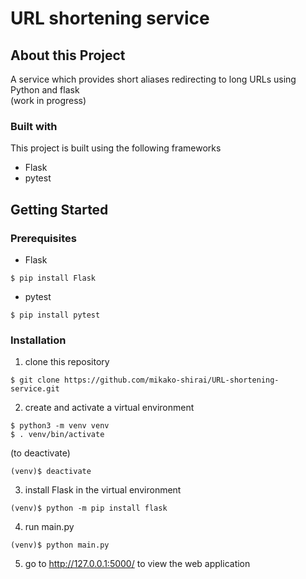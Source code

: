 # URL shortening service  

## About this Project  
A service which provides short aliases redirecting to long URLs using Python and flask  
(work in progress)  

### Built with  
This project is built using the following frameworks  
- Flask  
- pytest  

## Getting Started  
### Prerequisites  
- Flask  
```
$ pip install Flask
```  
- pytest  
```
$ pip install pytest
```  
  
### Installation  
1. clone this repository  
```
$ git clone https://github.com/mikako-shirai/URL-shortening-service.git
```  
2. create and activate a virtual environment  
```
$ python3 -m venv venv
$ . venv/bin/activate
```  
(to deactivate)  
```
(venv)$ deactivate
```  
3. install Flask in the virtual environment  
```
(venv)$ python -m pip install flask
```  
4. run main.py  
```
(venv)$ python main.py
```  
5. go to http://127.0.0.1:5000/ to view the web application  
